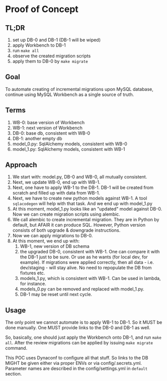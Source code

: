 # Proof of Concept

## TL;DR

1. set up DB-0 and DB-1 (DB-1 will be wiped)
1. apply Workbench to DB-1
1. run `make all`
1. observe the created migration scripts
1. apply them to DB-0 by `make migrate`


## Goal

To automate creating of incremental migrations
upon MySQL database, continue using
MySQL Workbench as a single source of truth.

## Terms

1. WB-0: base version of Workbench
1. WB-1: next version of Workbench
1. DB-0: base db, consistent with WB-0
1. DB-1: another empty db
1. model_0.py: SqlAlchemy models, consistent with WB-0
1. model_1.py: SqlAlchemy models, consistent with WB-1

## Approach

1. We start with: model.py, DB-0 and WB-0, 
    all mutually consistent.
1. Next, we update WB-0, end up with WB-1.
1. Next, one have to apply WB-1 to the DB-1.
    DB-1 will be created from scratch and
    filled up with data from WB-1.
1. Next, we have to create new python models
    against WB-1. A tool `sqlacodegen` will help
    with that task. And we end up with model_1.py
1. At this moment, model_1.py looks like
    an "updated" model against DB-0.
    Now we can create migration scripts using alembic.
1. We call alembic to create incremental migration.
    They are in Python by default, but AFAIR it can
    produce SQL. However, Python version consists of
    both upgrade & downgrade instructions.
1. Now we can apply migrations to DB-0.
1. At this moment, we end up with:
    1. WB-1, new version of DB schema
    1. the upgraded DB-0, consistent with WB-1.
        One can compare it with the DB-1 just to be sure.
        Or use as he wants (for local dev, for example).
        If migrations were applied correctly,
        then all data - i.e. dev/staging - will stay alive.
        No need to repopulate the DB from fixtures etc.
    1. models_1.py, which is consistent with WB-1.
        Can be used in lambda, for instance.
    1. models_0.py can be removed and replaced with model_1.py.
    1. DB-1 may be reset until next cycle.

## Usage

The only point we cannot automate
is to apply WB-1 to DB-1. So it MUST be done manually.
One MUST provide links to the DB-0 and DB-1 as well.

So, basically, one should just apply
the Workbench onto DB-1, and run `make all`.
After the review migrations can be applied
by issuing `make migrate` command.

This POC uses Dynaconf to configure all that stuff.
So links to the DB MIGHT be given either via proper ENVs
or via config/.secrets.yml. Parameter names are described
in the config/settings.yml in `default` section.
